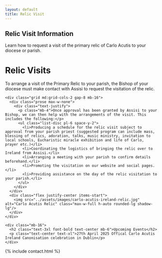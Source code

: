 ```yaml
---
layout: default
title: Relic Visit
---
```


<section class="py-16 bg-white">
  <h2 class="text-3xl font-bold text-center mb-8">Relic Visit Information</h2>
  <p class="max-w-3xl mx-auto text-lg leading-relaxed text-center">
    Learn how to request a visit of the primary relic of Carlo Acutis to your diocese or parish.
  </p>
</section>

<main class="bg-white">
  <div class="relative h-72 bg-center bg-cover mb-8" style="background-image: url('../assets/images/carlo-acutis-ireland-relic.jpg')">
    <div class="absolute inset-0 bg-black bg-opacity-30"></div>
    <div class="relative h-full flex items-center justify-center">
      <h1 class="text-5xl font-bold text-white">Relic Visits</h1>
    </div>
  </div>

  <div class="max-w-4xl mx-auto px-4">
    <div class="text-center mb-12">
      <p class="text-2xl font-semibold text-gray-900">
        To arrange a visit of the Primary Relic to your parish, the Bishop of your diocese must make contact with Assisi to request the visitation of the relic.
      </p>
    </div>

    <div class="grid md:grid-cols-2 gap-8 mb-16">
      <div class="prose max-w-none">
        <div class="text-justify">
          <p class="mb-4">Once approval has been granted by Assisi to your Bishop, we can then help with the arrangements of the visit. This includes the following:</p>
          <ul class="list-disc pl-6 space-y-2">
            <li>Producing a schedule for the relic visit subject to approval from your parish priest (suggested program can include mass, blessing of relics, adoration, talks, music ministry, invitation to local schools, Eucharistic miracle exhibition and life of Carlo, prayer etc.)</li>
            <li>Coordinating the logistics of bringing the relic over to Ireland from Assisi.</li>
            <li>Arranging a meeting with your parish to confirm details beforehand.</li>
            <li>Promoting the visitation on our website and social pages.</li>
            <li>Providing assistance on the day of the relic visitation to your parish.</li>
          </ul>
        </div>
      </div>
      <div class="flex justify-center items-start">
        <img src="../assets/images/carlo-acutis-ireland-relic.jpg" alt="Carlo Acutis Relic" class="max-w-full h-auto rounded-lg shadow-lg"/>
      </div>
    </div>

    <div class="mb-16">
      <h2 class="text-3xl font-bold text-center mb-6">Upcoming Events</h2>
      <p class="text-center text-xl">27th April 2025 Offical Carlo Acutis Ireland Canonisation celebration in Dublin</p>
    </div>
  </div>
</main>

{% include contact.html %}

